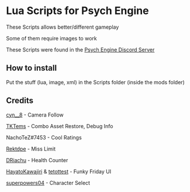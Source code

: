 # Lua Scripts for Psych Engine
These Scripts allows better/different gameplay

Some of them require images to work

These Scripts were found in the [Psych Engine Discord Server](https://discord.gg/2ka77eMXDv)

## How to install
Put the stuff (lua, image, xml) in the Scripts folder (inside the mods folder)

## Credits
[cyn__8](https://twitter.com/cyn__8) - Camera Follow

[TKTems](https://twitter.com/TKTems) - Combo Asset Restore, Debug Info

NachoTeZ#7453 - Cool Ratings

[Rektdpe](https://twitter.com/RektdIpe) - Miss Limit

[DRiachu](https://twitter.com/DRiachu) - Health Counter

[HayatoKawajiri](https://www.youtube.com/channel/UCe8Xei_pUSjWCOdqKfP61Tg) & [tetottest](https://www.youtube.com/channel/UCsLRmy4zREb3rOrm-ziI_bw) - Funky Friday UI

[superpowers04](https://github.com/superpowers04) - Character Select

